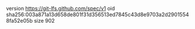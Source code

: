 version https://git-lfs.github.com/spec/v1
oid sha256:003a871a13d658de801f31d356513ed7845c43d8e9703a2d29015548fa52e05b
size 902
